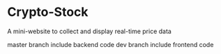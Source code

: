 # Crypto-Stock
A mini-website to collect and display real-time price data

master branch include backend code
dev branch include frontend code

